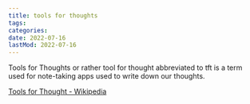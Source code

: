 ```yaml
---
title: tools for thoughts
tags:
categories:
date: 2022-07-16
lastMod: 2022-07-16
---
```

Tools for Thoughts or rather tool for thought abbreviated to tft is a term used for note-taking apps used to write down our thoughts.

[Tools for Thought - Wikipedia](https://en.wikipedia.org/wiki/Tools_for_Thought)
